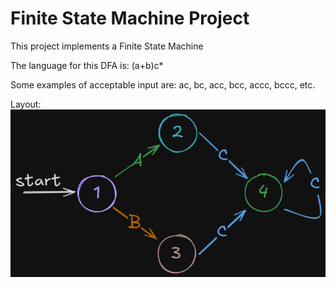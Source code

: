 # Finite State Machine Project

This project implements a Finite State Machine

The language for this DFA is: (a+b)c\*

Some examples of acceptable input are: ac, bc, acc, bcc, accc, bccc, etc.

Layout:
![FSM_Diagram.png](FSM_Diagram.png)
